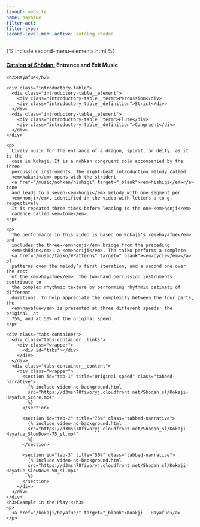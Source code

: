 ```yaml
---
layout: website
name: hayafue
filter-act:
filter-type:
second-level-menu-active: catalog-shodan
---
```


{% include second-menu-elements.html %}

<main class="page-content">
  <div class="text-container">
    <h4>
      <a href="/catalog-of-shodan#catalog">Catalog of Shōdan:</a> Entrance and
      Exit Music
    </h4>

    <h2>Hayafue</h2>

    <div class="introductory-table">
      <div class="introductory-table__element">
        <div class="introductory-table__term">Percussion</div>
        <div class="introductory-table__definition">Strict</div>
      </div>
      <div class="introductory-table__element">
        <div class="introductory-table__term">Flute</div>
        <div class="introductory-table__definition">Congruent</div>
      </div>
    </div>

    <p>
      Lively music for the entrance of a dragon, spirit, or deity, as it is the
      case in Kokaji. It is a nohkan congruent solo accompanied by the three
      percussion instruments. The eight-beat introduction melody called
      <em>kakari</em> opens with the strident
      <a href="/music/nohkan/hishigi" target="_blank"><em>hishigi</em></a> tone
      and leads to a seven-<em>honji</em> melody with one segment per
      <em>honji</em>, identified in the video with letters a to g, respectively.
      It is repeated three times before leading to the one-<em>honji</em>
      cadence called <em>tome</em>.
    </p>

    <p>
      The performance in this video is based on Kokaji's <em>hayafue</em> and
      includes the three-<em>honji</em> bridge from the preceding
      <em>shōdan</em>, a <em>noriji</em>. The taiko performs a complete
      <a href="/music/taiko/#Patterns" target="_blank"><em>cycle</em></a> of
      patterns over the melody’s first iteration, and a second one over the rest
      of the <em>hayafue</em>. The two-hand percussion instruments contribute to
      the complex rhythmic texture by performing rhythmic ostinati of different
      durations. To help appreciate the complexity between the four parts, the
      <em>hayafue</em> is presented at three different speeds: the original, at
      75%, and at 50% of the original speed.
    </p>

    <div class="tabs-container">
      <div class="tabs-container__links">
        <div class="wrapper">
          <div id="tabs"></div>
        </div>
      </div>
      <div class="tabs-container__content">
        <div class="wrapper">
          <section id="tab-1" title="Original speed" class="tabbed-narrative">
            {% include video-no-background.html
            src="https://d3msn78fivoryj.cloudfront.net/Shodan_sl/Kokaji-Hayafue_Score.mp4"
            %}
          </section>

          <section id="tab-2" title="75%" class="tabbed-narrative">
            {% include video-no-background.html
            src="https://d3msn78fivoryj.cloudfront.net/Shodan_sl/Kokaji-Hayafue_SlowDown-75_sl.mp4"
            %}
          </section>

          <section id="tab-3" title="50%" class="tabbed-narrative">
            {% include video-no-background.html
            src="https://d3msn78fivoryj.cloudfront.net/Shodan_sl/Kokaji-Hayafue_SlowDown-50_sl.mp4"
            %}
          </section>
        </div>
      </div>
    </div>
    <h3>Example in the Play:</h3>
    <p>
      <a href="/kokaji/hayafue/" target="_blank">Koakji - Hayafue</a>
    </p>
  </div>
</main>
